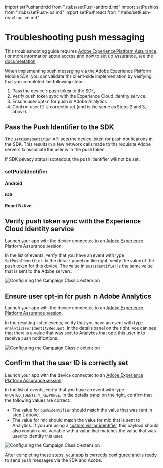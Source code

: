 import setPushandroid from "./tabs/setPush-android.md"
import setPushios from "./tabs/setPush-ios.md"
import setPushreact from "./tabs/setPush-react-native.md"

# Troubleshooting push messaging

<InlineAlert variant="info" slots="text"/>

This troubleshooting guide requires [Adobe Experience Platform Assurance](../platform-assurance/index.md). For more information about access and how to set up Assurance, see the [documentation](../platform-assurance/index.md).

When implementing push messaging via the Adobe Experience Platform Mobile SDK, you can validate the client-side implementation by verifying that you completed the following steps:

1. Pass the device's push token to the SDK,
1. Verify push token sync with the Experience Cloud Identity service.
1. Ensure user opt-in for push in Adobe Analytics
1. Confirm user ID is correctly set (and is the same as Steps 2 and 3, above).

## Pass the Push Identifier to the SDK

The `setPushIdentifier` API sets the device token for push notifications in the SDK. This results in a few network calls made to the requisite Adobe servers to associate the user with the push token.

<InlineAlert variant="info" slots="text"/>

If SDK privacy status isoptedout, the push identifier will not be set.

### setPushIdentifier

<TabsBlock orientation="horizontal" slots="heading, content" repeat="3"/>

#### Android

<setPushandroid/>

#### iOS

<setPushios/>

#### React Native

<setPushreact/>

## Verify push token sync with the Experience Cloud Identity service

Launch your app with the device connected to an [Adobe Experience Platform Assurance session](../platform-assurance/index.md).

In the list of events, verify that you have an event with type `SetPushIdentifier`. In the details panel on the right, verify the value of the push token for this device. The value in `pushIdentifier` is the same value that is sent to the Adobe servers.

![Configuring the Campaign Classic extension](../images/push-messaging/set_push_token_to_identity.png)

## Ensure user opt-in for push in Adobe Analytics

Launch your app with the device connected to an [Adobe Experience Platform Assurance session](../platform-assurance/index.md).

In the resulting list of events, verify that you have an event with type `AnalyticsForIdentityRequest`. In the details panel on the right, you can see that there is a value that was sent to Analytics that opts this user in to receive push notifications.

![Configuring the Campaign Classic extension](../images/push-messaging/push_analytics_optin.png)

## Confirm that the user ID is correctly set

Launch your app with the device connected to an [Adobe Experience Platform Assurance session](../platform-assurance/index.md).

In the list of events, verify that you have an event with type `UPDATED_IDENTITY_RESPONSE`. In the details panel on the right, confirm that the following values are correct:

- The value for `pushidentifier` should match the value that was sent in step 2 above.
- The value for mid should match the value for mid that is sent to Analytics. If you are using a [custom visitor identifier](https://aep-sdks.gitbook.io/docs/using-mobile-extensions/adobe-analytics/analytics-api-reference#setidentifier), this payload should also contain a vid variable with a value that matches the value that was used to identify this user. 

![Configuring the Campaign Classic extension](../images/push-messaging/push_identities.png)

After completing these steps, your app is correctly configured and is ready to send push messages via the SDK and Adobe.
